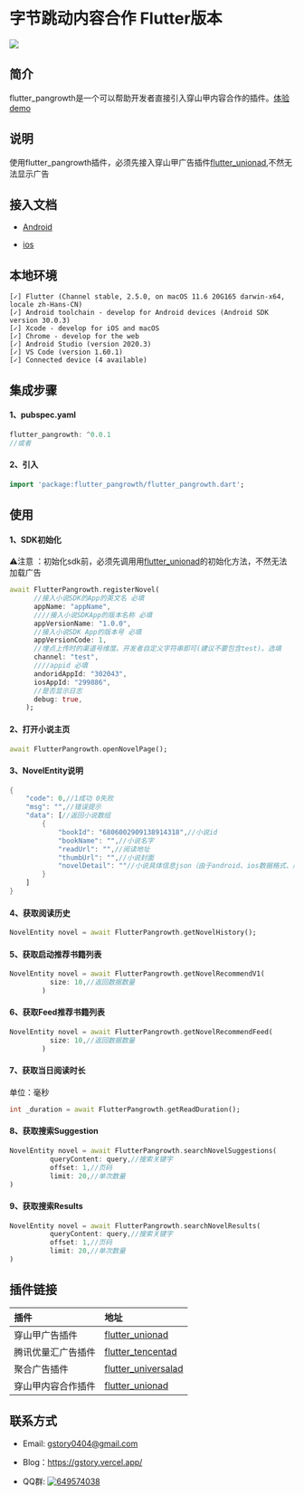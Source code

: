 # 字节跳动内容合作 Flutter版本
<p>
<a href="https://pub.flutter-io.cn/packages/flutter_pangrowth"><img src=https://img.shields.io/badge/flutter_pangrowth-v0.0.1-success></a>
</p>

## 简介
flutter_pangrowth是一个可以帮助开发者直接引入穿山甲内容合作的插件。[体验demo](https://www.pgyer.com/j7YB)

## 说明

使用flutter_pangrowth插件，必须先接入穿山甲广告插件[flutter_unionad](https://github.com/gstory0404/flutter_unionad),不然无法显示广告

## 接入文档

* [Android](https://github.com/gstory0404/flutter_pangrowth/blob/master/Android.md)

* [ios](https://github.com/gstory0404/flutter_pangrowth/blob/master/IOS.md)

## 本地环境
```
[✓] Flutter (Channel stable, 2.5.0, on macOS 11.6 20G165 darwin-x64, locale zh-Hans-CN)
[✓] Android toolchain - develop for Android devices (Android SDK version 30.0.3)
[✓] Xcode - develop for iOS and macOS
[✓] Chrome - develop for the web
[✓] Android Studio (version 2020.3)
[✓] VS Code (version 1.60.1)
[✓] Connected device (4 available)
```

## 集成步骤
#### 1、pubspec.yaml
```Dart
flutter_pangrowth: ^0.0.1
//或者

```

#### 2、引入
```Dart
import 'package:flutter_pangrowth/flutter_pangrowth.dart';
```

## 使用

#### 1、SDK初始化

⚠️注意 ：初始化sdk前，必须先调用用[flutter_unionad](https://github.com/gstory0404/flutter_unionad)的初始化方法，不然无法加载广告

```dart
await FlutterPangrowth.registerNovel(
      //接入小说SDK的App的英文名 必填
      appName: "appName",
      ////接入小说SDKApp的版本名称 必填
      appVersionName: "1.0.0",
      //接入小说SDK App的版本号 必填
      appVersionCode: 1,
      //埋点上传时的渠道号维度。开发者自定义字符串即可(建议不要包含test)。选填
      channel: "test",
      ////appid 必填
      andoridAppId: "302043",
      iosAppId: "299886",
      //是否显示日志
      debug: true,
    );
```

#### 2、打开小说主页

```dart
await FlutterPangrowth.openNovelPage();
```

#### 3、NovelEntity说明
```dart
{
    "code": 0,//1成功 0失败
    "msg": "",//错误提示
    "data": [//返回小说数组
        {
            "bookId": "6806002909138914318",//小说id
            "bookName": "",//小说名字
            "readUrl": "",//阅读地址
            "thumbUrl": "",//小说封面
            "novelDetail": ""//小说具体信息json（由于android、ios数据格式、后续跳转参数等都不相同所有不做处理直接返回json数据，开发者可根据需求在项目中自行解析）
        }
    ]
}

```

#### 4、获取阅读历史
```dart
NovelEntity novel = await FlutterPangrowth.getNovelHistory();
```

#### 5、获取启动推荐书籍列表
```dart
NovelEntity novel = await FlutterPangrowth.getNovelRecommendV1(
          size: 10,//返回数据数量
        )
```

#### 6、获取Feed推荐书籍列表
```dart
NovelEntity novel = await FlutterPangrowth.getNovelRecommendFeed(
          size: 10,//返回数据数量
        )
```

#### 7、获取当日阅读时长
单位：毫秒
```dart
int _duration = await FlutterPangrowth.getReadDuration();
```

#### 8、获取搜索Suggestion
```dart
NovelEntity novel = await FlutterPangrowth.searchNovelSuggestions(
          queryContent: query,//搜索关键字
          offset: 1,//页码
          limit: 20,//单次数量
)
```

#### 9、获取搜索Results
```dart
NovelEntity novel = await FlutterPangrowth.searchNovelResults(
          queryContent: query,//搜索关键字
          offset: 1,//页码
          limit: 20,//单次数量
)
```

## 插件链接

|插件|地址|
|:----|:----|
|穿山甲广告插件|[flutter_unionad](https://github.com/gstory0404/flutter_unionad)|
|腾讯优量汇广告插件|[flutter_tencentad](https://github.com/gstory0404/flutter_tencentad)|
|聚合广告插件|[flutter_universalad](https://github.com/gstory0404/flutter_universalad)|
|穿山甲内容合作插件|[flutter_unionad](https://github.com/gstory0404/flutter_pangrowth)|

## 联系方式
* Email: gstory0404@gmail.com
* Blog：https://gstory.vercel.app/

* QQ群: <a target="_blank" href="https://qm.qq.com/cgi-bin/qm/qr?k=4j2_yF1-pMl58y16zvLCFFT2HEmLf6vQ&jump_from=webapi"><img border="0" src="//pub.idqqimg.com/wpa/images/group.png" alt="649574038" title="flutter交流"></a>



